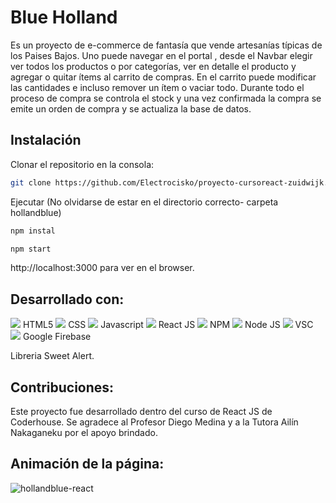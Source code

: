 # Blue Holland

Es un proyecto de e-commerce de fantasía que vende artesanías típicas de los Paises Bajos. Uno puede navegar en el portal , desde el Navbar elegir ver todos los productos o por categorías, ver en detalle el producto y agregar o quitar ítems al carrito de compras. En el carrito puede modificar las cantidades e incluso remover un ítem o vaciar todo. Durante todo el proceso de compra se controla el stock y una vez confirmada la compra se emite un orden de compra y se actualiza la base de datos.


## Instalación

Clonar el repositorio en la consola:

```bash
git clone https://github.com/Electrocisko/proyecto-cursoreact-zuidwijk.git
```
Ejecutar (No olvidarse de estar en el directorio correcto- carpeta hollandblue)

```bash
npm instal
```

```bash
npm start
```
http://localhost:3000 para ver en el browser.

## Desarrollado con:

<img src="https://img.icons8.com/color/48/000000/html-5--v1.png"/> HTML5
<img src="https://img.icons8.com/color/48/000000/css3.png"/> CSS
<img src="https://img.icons8.com/color/48/000000/javascript--v1.png"/> Javascript
<img src="https://img.icons8.com/cute-clipart/64/000000/react-native.png"/> React JS
<img src="https://img.icons8.com/color/48/000000/npm.png"/> NPM
<img src="https://img.icons8.com/color/48/000000/nodejs.png"/> Node JS
<img src="https://img.icons8.com/ios/50/000000/visual-studio.png"/> VSC
<img src="https://img.icons8.com/color/48/000000/firebase.png"/> Google Firebase



Libreria Sweet Alert.


## Contribuciones:

Este proyecto fue desarrollado dentro del curso de React JS de Coderhouse.
Se agradece al Profesor Diego Medina y a la Tutora Ailín Nakaganeku por el apoyo brindado.

## Animación de la página:
  
![hollandblue-react](https://user-images.githubusercontent.com/95722318/171035539-37032818-09a1-4794-aa05-7c5274ec261a.gif)


